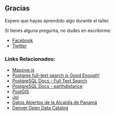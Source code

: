 ## Gracias
Espero que hayas aprendido algo durante el taller.

Si tienes alguna pregunta, no dudes en escribirme:
- [Facebook](https://www.facebook.com/alexishevia)
- [Twitter](https://twitter.com/alexishevia)


### Links Relacionados:
- [Massive.js](https://dmfay.github.io/massive-js/)
- [Postgres full-text search is Good Enough!](http://rachbelaid.com/postgres-full-text-search-is-good-enough/)
- [PostgreSQL Docs - Full Text Search](https://www.postgresql.org/docs/9.5/static/textsearch.html)
- [PostgreSQL Docs - earthdistance](https://www.postgresql.org/docs/current/static/earthdistance.html)
- [PostGIS](http://postgis.net/)
- [Joi](https://github.com/hapijs/joi)
- [Datos Abiertos de la Alcaldía de Panamá](http://datos-geomupa.opendata.arcgis.com/)
- [Denver Open Data Catalog](https://www.denvergov.org/opendata)
